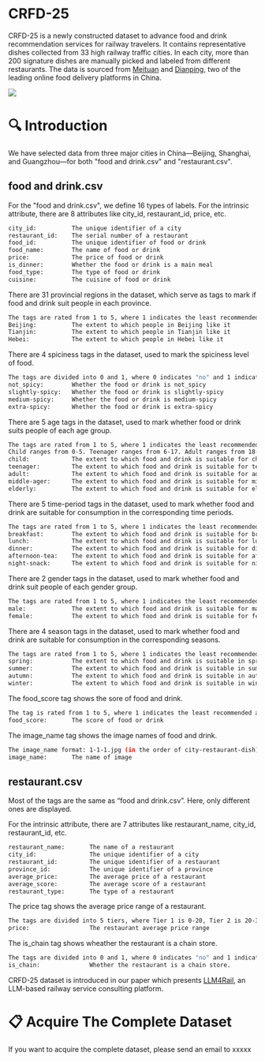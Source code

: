 # CRFD-25
CRFD-25 is a newly constructed dataset to advance food and drink recommendation services for railway travelers. It contains representative dishes collected from 33 high railway traffic cities. In each city, more than 200 signature dishes are manually picked and labeled from different restaurants. The data is sourced from [Meituan](https://www.waimai.meituan.com) and [Dianping](https://www.dianping.com), two of the leading online food delivery platforms in China.

<img src="./website_en.jpg" style="max-width:100%;height:auto;">

# 🔍 Introduction
We have selected data from three major cities in China—Beijing, Shanghai, and Guangzhou—for both "food and drink.csv" and "restaurant.csv".<br>
## food and drink.csv
For the "food and drink.csv", we define 16 types of labels. For the intrinsic attribute, there are 8 attributes like city_id, restaurant_id, price, etc.
```bash
city_id:          The unique identifier of a city
restaurant_id:    The serial number of a restaurant 
food_id:          The unique identifier of food or drink
food_name:        The name of food or drink
price:            The price of food or drink
is_dinner:        Whether the food or drink is a main meal
food_type:        The type of food or drink
cuisine:          The cuisine of food or drink
```
There are 31 provincial regions in the dataset, which serve as tags to mark if food and drink suit people in each province.
```bash
The tags are rated from 1 to 5, where 1 indicates the least recommended and 5 indicates the most recommended.
Beijing:          The extent to which people in Beijing like it
Tianjin:          The extent to which people in Tianjin like it
Hebei:            The extent to which people in Hebei like it
```
There are 4 spiciness tags in the dataset, used to mark the spiciness level of food.
```bash
The tags are divided into 0 and 1, where 0 indicates "no" and 1 indicates "yes".
not_spicy:        Whether the food or drink is not_spicy
slightly-spicy:   Whether the food or drink is slightly-spicy
medium-spicy:     Whether the food or drink is medium-spicy
extra-spicy:      Whether the food or drink is extra-spicy
```
There are 5 age tags in the dataset, used to mark whether food or drink suits people of each age group.
```bash
The tags are rated from 1 to 5, where 1 indicates the least recommended and 5 indicates the most recommended.
Child ranges from 0-5. Teenager ranges from 6-17. Adult ranges from 18-34. Middle-ager ranges from 35-49. Elderly is above 50.
child:            The extent to which food and drink is suitable for children
teenager:         The extent to which food and drink is suitable for teenager
adult:            The extent to which food and drink is suitable for adults
middle-ager:      The extent to which food and drink is suitable for middler-agers
elderly:          The extent to which food and drink is suitable for elderly
```
There are 5 time-period tags in the dataset, used to mark whether food and drink are suitable for consumption in the corresponding time periods.
```bash
The tags are rated from 1 to 5, where 1 indicates the least recommended and 5 indicates the most recommended.
breakfast:        The extent to which food and drink is suitable for breakfast
lunch:            The extent to which food and drink is suitable for lunch
dinner:           The extent to which food and drink is suitable for dinner
afternoon-tea:    The extent to which food and drink is suitable for afternoon-tea
night-snack:      The extent to which food and drink is suitable for night-snack
```
There are 2 gender tags in the dataset, used to mark whether food and drink suit people of each gender group.
```bash
The tags are rated from 1 to 5, where 1 indicates the least recommended and 5 indicates the most recommended.
male:             The extent to which food and drink is suitable for male
female:           The extent to which food and drink is suitable for female
```
There are 4 season tags in the dataset, used to mark whether food and drink are suitable for consumption in the corresponding seasons.
```bash
The tags are rated from 1 to 5, where 1 indicates the least recommended and 5 indicates the most recommended.
spring:           The extent to which food and drink is suitable in spring
summer:           The extent to which food and drink is suitable in summer
autumn:           The extent to which food and drink is suitable in autumn
winter:           The extent to which food and drink is suitable in winter
```
The food_score tag shows the sore of food and drink.
```bash
The tag is rated from 1 to 5, where 1 indicates the least recommended and 5 indicates the most recommended.
food_score:       The score of food or drink 
```
The image_name tag shows the image names of food and drink.
```bash
The image_name format: 1-1-1.jpg (in the order of city-restaurant-dish)
image_name:       The name of image 
```
## restaurant.csv
Most of the tags are the same as “food and drink.csv”. Here, only different ones are displayed.

For the intrinsic attribute, there are 7 attributes like restaurant_name, city_id, restaurant_id, etc.
```bash
restaurant_name:       The name of a restaurant
city_id:               The unique identifier of a city
restaurant_id:         The unique identifier of a restaurant 
province_id:           The unique identifier of a province 
average_price:         The average price of a restaurant 
average_score:         The average score of a restaurant 
restaurant_type:       The type of a restaurant 
```
The price tag shows the average price range of a restaurant.
```bash
The tags are divided into 5 tiers, where Tier 1 is 0-20, Tier 2 is 20-30, Tier 3 is 30-50, Tier 4 is 40-70 and Tier 5 is above 70.
price:                 The restaurant average price range
```
The is_chain tag shows wheather the restaurant is a chain store.
```bash
The tags are divided into 0 and 1, where 0 indicates "no" and 1 indicates "yes".
is_chain:              Whether the restaurant is a chain store.
```

CRFD-25 dataset is introduced in our paper which presents [LLM4Rail](https://anonymous.4open.science/r/LLM4Rail), an LLM-based railway service consulting platform.

# 📋 Acquire The Complete Dataset 
If you want to acquire the complete dataset, please send an email to xxxxx
